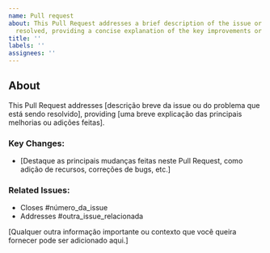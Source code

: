 ```yaml
---
name: Pull request
about: This Pull Request addresses a brief description of the issue or problem being
  resolved, providing a concise explanation of the key improvements or additions made.
title: ''
labels: ''
assignees: ''
---
```


## About

This Pull Request addresses [descrição breve da issue ou do problema que está sendo resolvido], providing [uma breve explicação das principais melhorias ou adições feitas].

### Key Changes:

- [Destaque as principais mudanças feitas neste Pull Request, como adição de recursos, correções de bugs, etc.]

### Related Issues:

- Closes #número_da_issue
- Addresses #outra_issue_relacionada

[Qualquer outra informação importante ou contexto que você queira fornecer pode ser adicionado aqui.]
